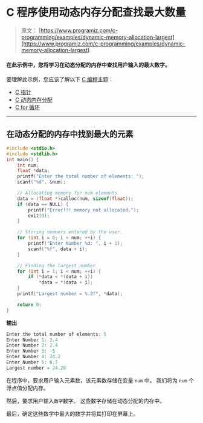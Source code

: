 # C 程序使用动态内存分配查找最大数量

> 原文： [https://www.programiz.com/c-programming/examples/dynamic-memory-allocation-largest](https://www.programiz.com/c-programming/examples/dynamic-memory-allocation-largest)

#### 在此示例中，您将学习在动态分配的内存中查找用户输入的最大数字。

要理解此示例，您应该了解以下 [C 编程](/c-programming "C tutorial")主题：

*   [C 指针](/c-programming/c-pointers)
*   [C 动态内存分配](/c-programming/c-dynamic-memory-allocation)
*   [C for 循环](/c-programming/c-for-loop)

* * *

## 在动态分配的内存中找到最大的元素

```c
#include <stdio.h>
#include <stdlib.h>
int main() {
    int num;
    float *data;
    printf("Enter the total number of elements: ");
    scanf("%d", &num);

    // Allocating memory for num elements
    data = (float *)calloc(num, sizeof(float));
    if (data == NULL) {
        printf("Error!!! memory not allocated.");
        exit(0);
    }

    // Storing numbers entered by the user.
    for (int i = 0; i < num; ++i) {
        printf("Enter Number %d: ", i + 1);
        scanf("%f", data + i);
    }

    // Finding the largest number
    for (int i = 1; i < num; ++i) {
        if (*data < *(data + i))
            *data = *(data + i);
    }
    printf("Largest number = %.2f", *data);

    return 0;
} 
```

**输出**

```c
Enter the total number of elements: 5
Enter Number 1: 3.4
Enter Number 2: 2.4
Enter Number 3: -5
Enter Number 4: 24.2
Enter Number 5: 6.7
Largest number = 24.20 
```

在程序中，要求用户输入元素数，该元素数存储在变量 `num` 中。 我们将为 `num` 个浮点值分配内存。

然后，要求用户输入`数字`数字。 这些数字存储在动态分配的内存中。

最后，确定这些数字中最大的数字并将其打印在屏幕上。